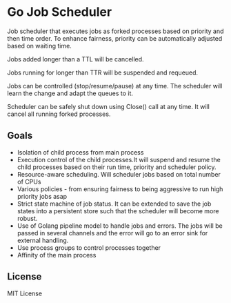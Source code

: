 # Go Job Scheduler

Job scheduler that executes jobs as forked processes based on priority and then time order.
To enhance fairness, priority can be automatically adjusted based on waiting time.

Jobs added longer than a TTL will be cancelled.

Jobs running for longer than TTR will be suspended and requeued.

Jobs can be controlled (stop/resume/pause) at any time. The scheduler will learn the change and adapt the queues to it.

Scheduler can be safely shut down using Close() call at any time. It will cancel all running forked processes.

## Goals
* Isolation of child process from main process
* Execution control of the child processes.It will suspend and resume the child processes based on their run time, priority and scheduler policy.
* Resource-aware scheduling. Will scheduler jobs based on total number of CPUs
* Various policies - from ensuring fairness to being aggressive to run high priority jobs asap
* Strict state machine of job status. It can be extended to save the job states into a persistent store such that the scheduler will become more robust.
* Use of Golang pipeline model to handle jobs and errors. The jobs will be passed in several channels and the error will go to an error sink for external handling.
* Use process groups to control processes together
* Affinity of the main process

## License

MIT License
